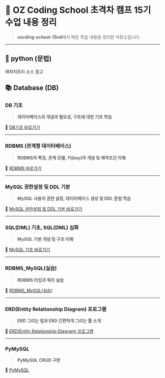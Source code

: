 # 🐍 OZ Coding School 초격차 캠프 15기 수업 내용 정리

> **ozcding-school-15nd**에서 배운 학습 내용을 정리한 저장소입니다.  

---

## 🐍 python (문법)

 레파지토리 소스 참고

## 📚 Database (DB)

### DB 기초
> **데이터베이스의 개념과 필요성, 구조에 대한 기초 학습**

🔗 [DB기초 바로가기](https://devchoijih.github.io/ozcding-school-15nd/2025_10_21_DB/01.%20DB기초.html)

---

### RDBMS (관계형 데이터베이스)
> **RDBMS의 특징, 관계 모델, 키(key)의 개념 및 제약조건 이해**

🔗 [RDBMS 바로가기](https://devchoijih.github.io/ozcding-school-15nd/2025_10_21_DB/02.%20RDBMS.html)

---

### MySQL 권한설정 및 DDL 기본
> **MySQL 사용자 권한 설정, 데이터베이스 생성 및 DDL 문법 학습**

🔗 [MySQL 권한설정 및 DDL 기본 바로가기](https://devchoijih.github.io/ozcding-school-15nd/2025_10_22_DB/01.%20MySQL%20%EA%B8%B0%EC%B4%88.html)

---

### SQL(DML) 기초, SQL(DML) 심화
> **MySQL 기본 개념 및 구조 이해**

🔗 [MySQL 기초 바로가기](https://devchoijih.github.io/ozcding-school-15nd/2025_10_23_DB/01.%20MySQL%20%EA%B8%B0%EC%B4%88.html)

---

### RDBMS_MySQL(실습)
> **RDBMS 타입과 쿼리 실습**

🔗 [RDBMS_MySQL(실습)](https://devchoijih.github.io/ozcding-school-15nd/2025_10_24_DB/02.%20RDBMS_MySQL%20(%EC%8B%A4%EC%8A%B5).html)

---

### ERD(Entity Relationship Diagram)  프로그램
> **ERD 그리는 법과 ERD 간편하게 그리는 툴 소개**

🔗 [ERD(Entity Relationship Diagram)  프로그램](https://devchoijih.github.io/ozcding-school-15nd/2025_10_24_DB/03.%20ERD(Entity%20Relationship%20Diagram)%20%ED%94%84%EB%A1%9C%EA%B7%B8%EB%9E%A8.html)

---

### PyMySQL
> **PyMySQL CRUD 구현**

🔗 [PyMySQL](https://devchoijih.github.io/ozcding-school-15nd/2025_10_24_DB/https://devchoijih.github.io/ozcding-school-15nd/2025_10_24_DB/PyMysQL.html)

